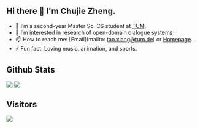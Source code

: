 ## Hi there 👋 I'm Chujie Zheng.

- 🌱 I’m a second-year Master Sc. CS student at [TUM](https://www.tum.de/).
- 🔭 I’m interested in research of open-domain dialogue systems.
- 📫 How to reach me: [Email](mailto: tao.xiang@tum.de) or [Homepage](https://leoxiang66.github.io/).
- ⚡ Fun fact: Loving music, animation, and sports.

## Github Stats

<img src="https://github-readme-stats.vercel.app/api?username=leoxiang66&count_private=true&show_icons=true&layout=compact" />

<img src="https://github-readme-stats.vercel.app/api/top-langs/?username=leoxiang66&hide=HTML,PostScript,JavaScript,Java,CSS&layout=compact" />

## Visitors

<img src="https://profile-counter.glitch.me/leoxiang66/count.svg" />


<!--

- 🔭 I’m currently working on ...
- 🌱 I’m currently learning ...
- 👯 I’m looking to collaborate on ...
- 🤔 I’m looking for help with ...
- 💬 Ask me about ...
- 📫 How to reach me: ...
- 😄 Pronouns: ...
- ⚡ Fun fact: ...
  -->
